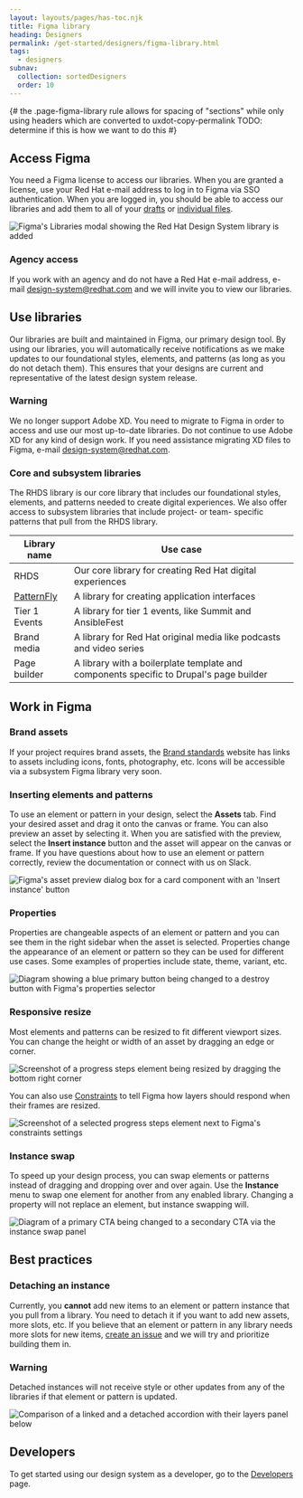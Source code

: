 ```yaml
---
layout: layouts/pages/has-toc.njk
title: Figma library
heading: Designers
permalink: /get-started/designers/figma-library.html
tags:
  - designers
subnav:
  collection: sortedDesigners
  order: 10
---
```


<link rel="stylesheet"
      href="/assets/packages/@rhds/elements/elements/rh-table/rh-table-lightdom.css"
      data-helmet>

<script type="module" data-helmet>
  import '@uxdot/elements/uxdot-example.js';
  import '@rhds/elements/rh-alert/rh-alert.js';
  import '@rhds/elements/rh-accordion/rh-accordion.js';
  import '@rhds/elements/rh-table/rh-table.js';
</script>

{#
  the .page-figma-library rule allows for spacing of "sections" while only using
  headers which are converted to uxdot-copy-permalink
  TODO: determine if this is how we want to do this
#}

<style data-helmet>
  .page-figma-library .container {
    uxdot-copy-permalink:not(:first-of-type),
    uxdot-feedback h2 {
      margin-block-start: var(--rh-space-5xl, 80px);
    }

    uxdot-copy-permalink:not(:first-of-type) + uxdot-copy-permalink {
      margin-block-start: var(--rh-space-2xl, 32px);
    }
  }

  :is(rh-alert) {
    margin-block: var(--rh-space-2xl, 32px);
  }
</style>

## Access Figma

You need a Figma license to access our libraries. When you are granted a
license, use your Red Hat e-mail address to log in to Figma via SSO
authentication. When you are logged in, you should be able to access our
libraries and add them to all of your
[drafts](https://help.figma.com/hc/en-us/articles/360038743434-Manage-libraries-for-your-drafts)
or [individual
files](https://help.figma.com/hc/en-us/articles/1500008731201-Manage-libraries-in-design-files).

<uxdot-example color-palette="lightest" width-adjustment="60%">
  <img alt="Figma's Libraries modal showing the Red Hat Design System library is added"
       src="access-figma-libraries.avif"
       loading="lazy">
</uxdot-example>

### Agency access

If you work with an agency and do not have a Red Hat e-mail address, e-mail
[design-system@redhat.com](mailto:design-system@redhat.com) and we will invite
you to view our libraries.

## Use libraries

Our libraries are built and maintained in Figma, our primary design tool. By
using our libraries, you will automatically receive notifications as we make
updates to our foundational styles, elements, and patterns (as long as you do
not detach them). This ensures that your designs are current and representative
of the latest design system release.

<rh-alert state="warning" variant="inline">
  <h3 slot="header">Warning</h3>
  <p>We no longer support Adobe XD. You need to migrate to Figma in order to access and use our most up-to-date libraries. Do not continue to use Adobe XD for any kind of design work. If you need assistance migrating XD files to Figma, e-mail <a href="mailto:design-system@redhat.com">design-system@redhat.com</a>.</p>
</rh-alert>

### Core and subsystem libraries

The RHDS library is our core library that includes our foundational styles,
elements, and patterns needed to create digital experiences. We also offer
access to subsystem libraries that include project- or team- specific patterns
that pull from the RHDS library.

<rh-table>

| Library name             | Use case                                                                               |
| ------------------------ | -------------------------------------------------------------------------------------- |
| RHDS                     | Our core library for creating Red Hat digital experiences                              |
| [PatternFly][patternfly] | A library for creating application interfaces                                          |
| Tier 1 Events            | A library for tier 1 events, like Summit and AnsibleFest                               |
| Brand media              | A library for Red Hat original media like podcasts and video series                    |
| Page builder             | A library with a boilerplate template and components specific to Drupal's page builder |

</rh-table>

## Work in Figma

### Brand assets

If your project requires brand assets, the [Brand standards][brandstandards]
website has links to assets including icons, fonts, photography, etc. Icons will
be accessible via a subsystem Figma library very soon.

### Inserting elements and patterns

To use an element or pattern in your design, select the **Assets** tab. Find
your desired asset and drag it onto the canvas or frame. You can also preview an
asset by selecting it. When you are satisfied with the preview, select the
**Insert instance** button and the asset will appear on the canvas or frame. If
you have questions about how to use an element or pattern correctly, review the
documentation or connect with us on Slack.

<uxdot-example color-palette="lightest" width-adjustment="40%">
  <img alt="Figma's asset preview dialog box for a card component with an 'Insert instance' button"
       src="figma-inserting-elements-patterns.avif"
       loading="lazy">
</uxdot-example>

### Properties

Properties are changeable aspects of an element or pattern and you can see them
in the right sidebar when the asset is selected. Properties change the
appearance of an element or pattern so they can be used for different use cases.
Some examples of properties include state, theme, variant, etc.

<uxdot-example color-palette="lightest">
  <img alt="Diagram showing a blue primary button being changed to a destroy button with Figma's properties selector",
       src="figma-properties.avif"
       loading="lazy">
</uxdot-example>

### Responsive resize

Most elements and patterns can be resized to fit different viewport sizes. You
can change the height or width of an asset by dragging an edge or corner.

<uxdot-example color-palette="lightest">
  <img alt="Screenshot of a progress steps element being resized by dragging the bottom right corner"
       src="figma-responsive-resize-drag.avif"
       loading="lazy">
</uxdot-example>

You can also use [Constraints][constraints] to tell Figma how layers should
respond when their frames are resized.

<uxdot-example color-palette="lightest">
  <img alt="Screenshot of a selected progress steps element next to Figma's constraints settings"
       src="figma-responsive-resize-constraints.avif"
       loading="lazy">
</uxdot-example>

### Instance swap

To speed up your design process, you can swap elements or patterns instead of
dragging and dropping over and over again. Use the **Instance** menu to swap one
element for another from any enabled library. Changing a property will not
replace an element, but instance swapping will.

<uxdot-example color-palette="lightest">
  <img alt="Diagram of a primary CTA being changed to a secondary CTA via the instance swap panel"
       src="figma-instance-swap.avif"
       loading="lazy">
</uxdot-example>

## Best practices

### Detaching an instance

Currently, you **cannot** add new items to an element or pattern instance that
you pull from a library. You need to detach it if you want to add new assets,
more slots, etc. If you believe that an element or pattern in any library needs
more slots for new items, [create an issue][createanissue] and we will try and
prioritize building them in.

<rh-alert state="warning" variant="inline">
  <h3 slot="header">Warning</h3>
  <p>Detached instances will not receive style or other updates from any of the libraries if that element or pattern is updated.</p>
</rh-alert>

<uxdot-example color-palette="lightest" width-adjustment="90%">
  <img alt="Comparison of a linked and a detached accordion with their layers panel below"
       src="best-practices-detach-instance.avif"
       loading="lazy">
</uxdot-example>

<uxdot-feedback>
  <h2>Developers</h2>
  <p>To get started using our design system as a developer, go to the <a href="get-started/developers">Developers</a> page.</p>
</uxdot-feedback>

[brandstandards]: https://www.redhat.com/en/about/brand/standards
[createanissue]: https://github.com/RedHat-UX/red-hat-design-system/issues/new/choose
[constraints]: https://help.figma.com/hc/en-us/articles/360039957734-Apply-constraints-to-define-how-layers-resize
[patternfly]: https://www.patternfly.org/
